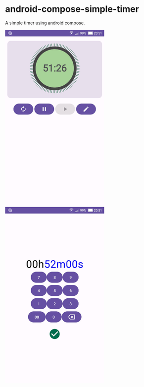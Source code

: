 # android-compose-simple-timer

A simple timer using android compose.

<img src="img/screenshot_simple_timer_1.jpg" width="320px">
<img src="img/screenshot_simple_timer_2.jpg" width="320px">
